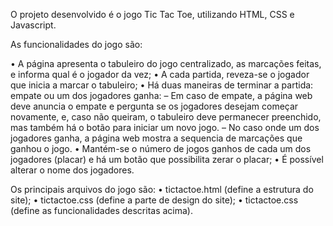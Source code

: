 O projeto desenvolvido é o jogo Tic Tac Toe, utilizando HTML, CSS e Javascript. 

As funcionalidades do jogo são:

• A página apresenta o tabuleiro do jogo centralizado, as marcações feitas, e informa qual é o jogador da vez;
• A cada partida, reveza-se o jogador que inicia a marcar o tabuleiro;
• Há duas maneiras de terminar a partida: empate ou um dos jogadores ganha: 
    – Em caso de empate, a página web deve anuncia o empate e pergunta se os jogadores desejam começar novamente, e, caso não queiram, o tabuleiro deve permanecer preenchido, mas também há o botão para iniciar um novo jogo.
    – No caso onde um dos jogadores ganha, a página web mostra a sequencia de marcações que ganhou o jogo.
• Mantém-se o número de jogos ganhos de cada um dos jogadores (placar) e há um botão que possibilita zerar o placar;
• É possível alterar o nome dos jogadores.


Os principais arquivos do jogo são:
• tictactoe.html (define a estrutura do site);
• tictactoe.css (define a parte de design do site);
• tictactoe.css (define as funcionalidades descritas acima).